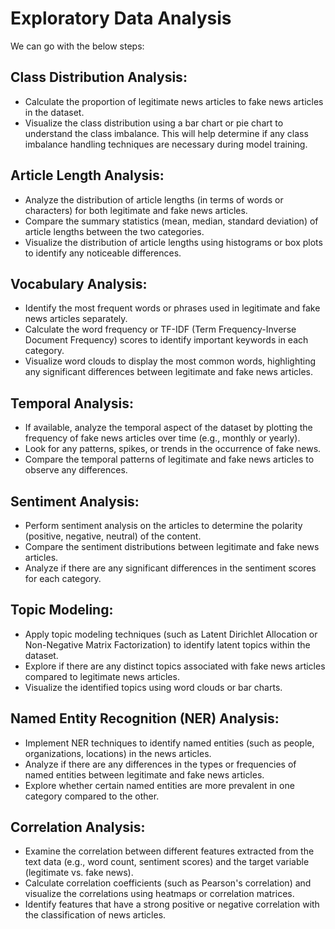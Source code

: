 # Exploratory Data Analysis

We can go with the below steps:
## Class Distribution Analysis:

- Calculate the proportion of legitimate news articles to fake news articles in the dataset.
- Visualize the class distribution using a bar chart or pie chart to understand the class imbalance. This will help determine if any class imbalance handling techniques are necessary during model training.

## Article Length Analysis:

- Analyze the distribution of article lengths (in terms of words or characters) for both legitimate and fake news articles.
- Compare the summary statistics (mean, median, standard deviation) of article lengths between the two categories.
- Visualize the distribution of article lengths using histograms or box plots to identify any noticeable differences.

## Vocabulary Analysis:

- Identify the most frequent words or phrases used in legitimate and fake news articles separately.
- Calculate the word frequency or TF-IDF (Term Frequency-Inverse Document Frequency) scores to identify important keywords in each category.
- Visualize word clouds to display the most common words, highlighting any significant differences between legitimate and fake news articles.

## Temporal Analysis:

- If available, analyze the temporal aspect of the dataset by plotting the frequency of fake news articles over time (e.g., monthly or yearly).
- Look for any patterns, spikes, or trends in the occurrence of fake news.
- Compare the temporal patterns of legitimate and fake news articles to observe any differences.

## Sentiment Analysis:

- Perform sentiment analysis on the articles to determine the polarity (positive, negative, neutral) of the content.
- Compare the sentiment distributions between legitimate and fake news articles.
- Analyze if there are any significant differences in the sentiment scores for each category.

## Topic Modeling:

- Apply topic modeling techniques (such as Latent Dirichlet Allocation or Non-Negative Matrix Factorization) to identify latent topics within the dataset.
- Explore if there are any distinct topics associated with fake news articles compared to legitimate news articles.
- Visualize the identified topics using word clouds or bar charts.

## Named Entity Recognition (NER) Analysis:

- Implement NER techniques to identify named entities (such as people, organizations, locations) in the news articles.
- Analyze if there are any differences in the types or frequencies of named entities between legitimate and fake news articles.
- Explore whether certain named entities are more prevalent in one category compared to the other.

## Correlation Analysis:

- Examine the correlation between different features extracted from the text data (e.g., word count, sentiment scores) and the target variable (legitimate vs. fake news).
- Calculate correlation coefficients (such as Pearson's correlation) and visualize the correlations using heatmaps or correlation matrices.
- Identify features that have a strong positive or negative correlation with the classification of news articles.
